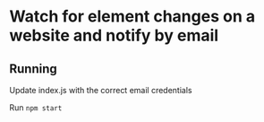 # Watch for element changes on a website and notify by email

## Running

Update index.js with the correct email credentials

Run `npm start`
